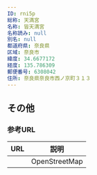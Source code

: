```yaml
---
ID: rni5p
総称: 天満宮
名称: 皆天満宮
名称読み: null
別名: null
都道府県: 奈良県
区域: 奈良市
緯度: 34.6677172
経度: 135.786309
郵便番号: 6308042
住所: 奈良県奈良市西ノ京町３１３
---
```


## その他

### 参考URL

| URL | 説明          |
| --- | ------------- |
|     | OpenStreetMap |
